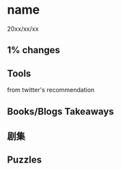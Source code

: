 # name
20xx/xx/xx 


## 1% changes
## Tools
from twitter's recommendation

## Books/Blogs Takeaways 
## 剧集
## Puzzles

<!-- 
git config --global http.proxy 127.0.0.1:8118
git config --global https.proxy 127.0.0.1:8118
git push -v 
-->